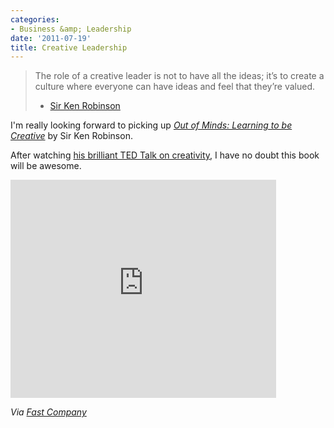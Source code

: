 ```yaml
---
categories:
- Business &amp; Leadership
date: '2011-07-19'
title: Creative Leadership
---
```


<blockquote>The role of a creative leader is not to have all the ideas; it’s to create a culture where everyone can have ideas and feel that they’re valued.

- <a href="http://www.fastcompany.com/1764044/ken-robinson-on-the-principles-of-creative-leadership">Sir Ken Robinson</a></blockquote>

I'm really looking forward to picking up <em><a href="http://www.amazon.com/Out-Our-Minds-Learning-Creative/dp/1841121258">Out of Minds: Learning to be Creative</a></em> by Sir Ken Robinson.

After watching <a href="https://www.youtube.com/watch?v=iG9CE55wbtY">his brilliant TED Talk on creativity</a>, I have no doubt this book will be awesome.

<iframe class="alignc" width="425" height="349" src="https://www.youtube.com/embed/iG9CE55wbtY" frameborder="0" allowfullscreen></iframe>

<em>Via <a href="http://www.fastcompany.com/1764044/ken-robinson-on-the-principles-of-creative-leadership">Fast Company</a></em>